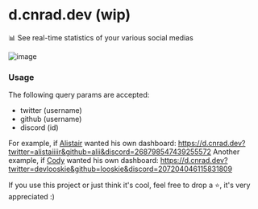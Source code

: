 # d.cnrad.dev (wip)

📊 See real-time statistics of your various social medias

![image](https://user-images.githubusercontent.com/83192247/137825644-2102ca08-a520-4b19-a8a2-9e7313883d8d.png)

### Usage

The following query params are accepted:
- twitter (username)
- github (username)
- discord (id)

For example, if [Alistair](https://github.com/alii) wanted his own dashboard: https://d.cnrad.dev?twitter=alistaiiiir&github=alii&discord=268798547439255572
Another example, if [Cody](https://github.com/looskie) wanted his own dashboard: https://d.cnrad.dev?twitter=devlooskie&github=looskie&discord=207204046115831809

If you use this project or just think it's cool, feel free to drop a ⭐, it's very appreciated :)
